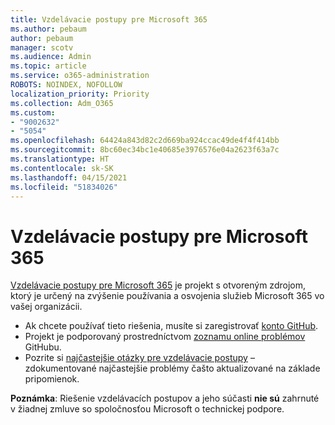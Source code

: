 ```yaml
---
title: Vzdelávacie postupy pre Microsoft 365
ms.author: pebaum
author: pebaum
manager: scotv
ms.audience: Admin
ms.topic: article
ms.service: o365-administration
ROBOTS: NOINDEX, NOFOLLOW
localization_priority: Priority
ms.collection: Adm_O365
ms.custom:
- "9002632"
- "5054"
ms.openlocfilehash: 64424a843d82c2d669ba924ccac49de4f4f414bb
ms.sourcegitcommit: 8bc60ec34bc1e40685e3976576e04a2623f63a7c
ms.translationtype: HT
ms.contentlocale: sk-SK
ms.lasthandoff: 04/15/2021
ms.locfileid: "51834026"
---
```

# <a name="microsoft-365-learning-pathways"></a>Vzdelávacie postupy pre Microsoft 365

[Vzdelávacie postupy pre Microsoft 365](https://docs.microsoft.com/office365/customlearning/) je projekt s otvoreným zdrojom, ktorý je určený na zvýšenie používania a osvojenia služieb Microsoft 365 vo vašej organizácii.

- Ak chcete používať tieto riešenia, musíte si zaregistrovať [konto GitHub](https://aka.ms/joingithub).
- Projekt je podporovaný prostredníctvom [zoznamu online problémov](https://aka.ms/CustomLearningHelp) GitHubu.
- Pozrite si [najčastejšie otázky pre vzdelávacie postupy](https://docs.microsoft.com/office365/customlearning/faq) – zdokumentované najčastejšie problémy čašto aktualizované na základe pripomienok.

**Poznámka**: Riešenie vzdelávacích postupov a jeho súčasti **nie sú** zahrnuté v žiadnej zmluve so spoločnosťou Microsoft o technickej podpore.
